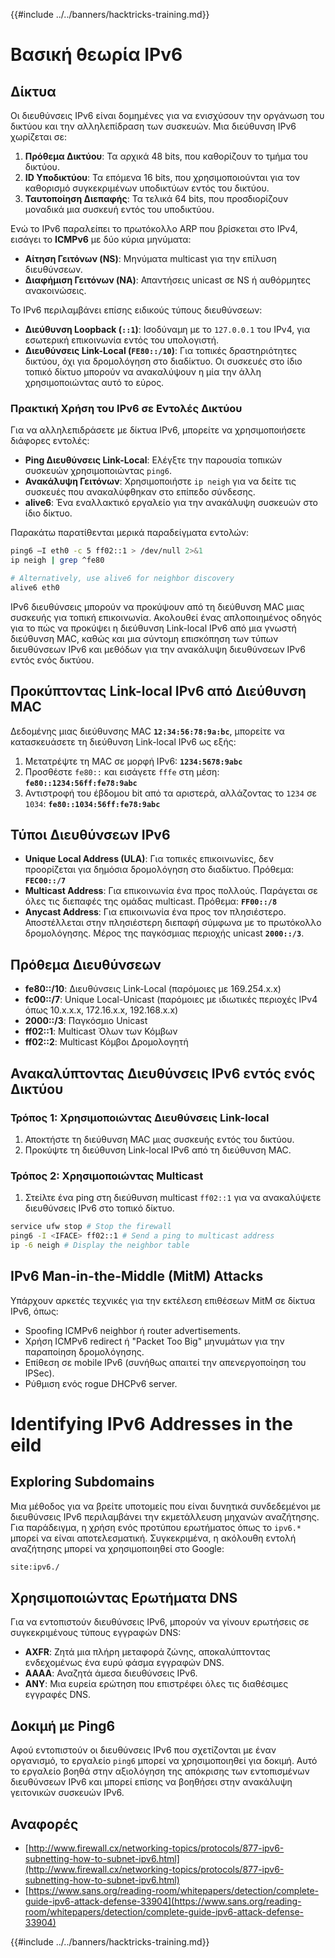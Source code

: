 {{#include ../../banners/hacktricks-training.md}}

# Βασική θεωρία IPv6

## Δίκτυα

Οι διευθύνσεις IPv6 είναι δομημένες για να ενισχύσουν την οργάνωση του δικτύου και την αλληλεπίδραση των συσκευών. Μια διεύθυνση IPv6 χωρίζεται σε:

1. **Πρόθεμα Δικτύου**: Τα αρχικά 48 bits, που καθορίζουν το τμήμα του δικτύου.
2. **ID Υποδικτύου**: Τα επόμενα 16 bits, που χρησιμοποιούνται για τον καθορισμό συγκεκριμένων υποδικτύων εντός του δικτύου.
3. **Ταυτοποίηση Διεπαφής**: Τα τελικά 64 bits, που προσδιορίζουν μοναδικά μια συσκευή εντός του υποδικτύου.

Ενώ το IPv6 παραλείπει το πρωτόκολλο ARP που βρίσκεται στο IPv4, εισάγει το **ICMPv6** με δύο κύρια μηνύματα:

- **Αίτηση Γειτόνων (NS)**: Μηνύματα multicast για την επίλυση διευθύνσεων.
- **Διαφήμιση Γειτόνων (NA)**: Απαντήσεις unicast σε NS ή αυθόρμητες ανακοινώσεις.

Το IPv6 περιλαμβάνει επίσης ειδικούς τύπους διευθύνσεων:

- **Διεύθυνση Loopback (`::1`)**: Ισοδύναμη με το `127.0.0.1` του IPv4, για εσωτερική επικοινωνία εντός του υπολογιστή.
- **Διευθύνσεις Link-Local (`FE80::/10`)**: Για τοπικές δραστηριότητες δικτύου, όχι για δρομολόγηση στο διαδίκτυο. Οι συσκευές στο ίδιο τοπικό δίκτυο μπορούν να ανακαλύψουν η μία την άλλη χρησιμοποιώντας αυτό το εύρος.

### Πρακτική Χρήση του IPv6 σε Εντολές Δικτύου

Για να αλληλεπιδράσετε με δίκτυα IPv6, μπορείτε να χρησιμοποιήσετε διάφορες εντολές:

- **Ping Διευθύνσεις Link-Local**: Ελέγξτε την παρουσία τοπικών συσκευών χρησιμοποιώντας `ping6`.
- **Ανακάλυψη Γειτόνων**: Χρησιμοποιήστε `ip neigh` για να δείτε τις συσκευές που ανακαλύφθηκαν στο επίπεδο σύνδεσης.
- **alive6**: Ένα εναλλακτικό εργαλείο για την ανακάλυψη συσκευών στο ίδιο δίκτυο.

Παρακάτω παρατίθενται μερικά παραδείγματα εντολών:
```bash
ping6 –I eth0 -c 5 ff02::1 > /dev/null 2>&1
ip neigh | grep ^fe80

# Alternatively, use alive6 for neighbor discovery
alive6 eth0
```
IPv6 διευθύνσεις μπορούν να προκύψουν από τη διεύθυνση MAC μιας συσκευής για τοπική επικοινωνία. Ακολουθεί ένας απλοποιημένος οδηγός για το πώς να προκύψει η διεύθυνση Link-local IPv6 από μια γνωστή διεύθυνση MAC, καθώς και μια σύντομη επισκόπηση των τύπων διευθύνσεων IPv6 και μεθόδων για την ανακάλυψη διευθύνσεων IPv6 εντός ενός δικτύου.

## **Προκύπτοντας Link-local IPv6 από Διεύθυνση MAC**

Δεδομένης μιας διεύθυνσης MAC **`12:34:56:78:9a:bc`**, μπορείτε να κατασκευάσετε τη διεύθυνση Link-local IPv6 ως εξής:

1. Μετατρέψτε τη MAC σε μορφή IPv6: **`1234:5678:9abc`**
2. Προσθέστε `fe80::` και εισάγετε `fffe` στη μέση: **`fe80::1234:56ff:fe78:9abc`**
3. Αντιστροφή του έβδομου bit από τα αριστερά, αλλάζοντας το `1234` σε `1034`: **`fe80::1034:56ff:fe78:9abc`**

## **Τύποι Διευθύνσεων IPv6**

- **Unique Local Address (ULA)**: Για τοπικές επικοινωνίες, δεν προορίζεται για δημόσια δρομολόγηση στο διαδίκτυο. Πρόθεμα: **`FEC00::/7`**
- **Multicast Address**: Για επικοινωνία ένα προς πολλούς. Παράγεται σε όλες τις διεπαφές της ομάδας multicast. Πρόθεμα: **`FF00::/8`**
- **Anycast Address**: Για επικοινωνία ένα προς τον πλησιέστερο. Αποστέλλεται στην πλησιέστερη διεπαφή σύμφωνα με το πρωτόκολλο δρομολόγησης. Μέρος της παγκόσμιας περιοχής unicast **`2000::/3`**.

## **Πρόθεμα Διευθύνσεων**

- **fe80::/10**: Διευθύνσεις Link-Local (παρόμοιες με 169.254.x.x)
- **fc00::/7**: Unique Local-Unicast (παρόμοιες με ιδιωτικές περιοχές IPv4 όπως 10.x.x.x, 172.16.x.x, 192.168.x.x)
- **2000::/3**: Παγκόσμιο Unicast
- **ff02::1**: Multicast Όλων των Κόμβων
- **ff02::2**: Multicast Κόμβοι Δρομολογητή

## **Ανακαλύπτοντας Διευθύνσεις IPv6 εντός ενός Δικτύου**

### Τρόπος 1: Χρησιμοποιώντας Διευθύνσεις Link-local

1. Αποκτήστε τη διεύθυνση MAC μιας συσκευής εντός του δικτύου.
2. Προκύψτε τη διεύθυνση Link-local IPv6 από τη διεύθυνση MAC.

### Τρόπος 2: Χρησιμοποιώντας Multicast

1. Στείλτε ένα ping στη διεύθυνση multicast `ff02::1` για να ανακαλύψετε διευθύνσεις IPv6 στο τοπικό δίκτυο.
```bash
service ufw stop # Stop the firewall
ping6 -I <IFACE> ff02::1 # Send a ping to multicast address
ip -6 neigh # Display the neighbor table
```
## IPv6 Man-in-the-Middle (MitM) Attacks

Υπάρχουν αρκετές τεχνικές για την εκτέλεση επιθέσεων MitM σε δίκτυα IPv6, όπως:

- Spoofing ICMPv6 neighbor ή router advertisements.
- Χρήση ICMPv6 redirect ή "Packet Too Big" μηνυμάτων για την παραποίηση δρομολόγησης.
- Επίθεση σε mobile IPv6 (συνήθως απαιτεί την απενεργοποίηση του IPSec).
- Ρύθμιση ενός rogue DHCPv6 server.

# Identifying IPv6 Addresses in the eild

## Exploring Subdomains

Μια μέθοδος για να βρείτε υποτομείς που είναι δυνητικά συνδεδεμένοι με διευθύνσεις IPv6 περιλαμβάνει την εκμετάλλευση μηχανών αναζήτησης. Για παράδειγμα, η χρήση ενός προτύπου ερωτήματος όπως το `ipv6.*` μπορεί να είναι αποτελεσματική. Συγκεκριμένα, η ακόλουθη εντολή αναζήτησης μπορεί να χρησιμοποιηθεί στο Google:
```bash
site:ipv6./
```
## Χρησιμοποιώντας Ερωτήματα DNS

Για να εντοπιστούν διευθύνσεις IPv6, μπορούν να γίνουν ερωτήσεις σε συγκεκριμένους τύπους εγγραφών DNS:

- **AXFR**: Ζητά μια πλήρη μεταφορά ζώνης, αποκαλύπτοντας ενδεχομένως ένα ευρύ φάσμα εγγραφών DNS.
- **AAAA**: Αναζητά άμεσα διευθύνσεις IPv6.
- **ANY**: Μια ευρεία ερώτηση που επιστρέφει όλες τις διαθέσιμες εγγραφές DNS.

## Δοκιμή με Ping6

Αφού εντοπιστούν οι διευθύνσεις IPv6 που σχετίζονται με έναν οργανισμό, το εργαλείο `ping6` μπορεί να χρησιμοποιηθεί για δοκιμή. Αυτό το εργαλείο βοηθά στην αξιολόγηση της απόκρισης των εντοπισμένων διευθύνσεων IPv6 και μπορεί επίσης να βοηθήσει στην ανακάλυψη γειτονικών συσκευών IPv6.

## Αναφορές

- [http://www.firewall.cx/networking-topics/protocols/877-ipv6-subnetting-how-to-subnet-ipv6.html](http://www.firewall.cx/networking-topics/protocols/877-ipv6-subnetting-how-to-subnet-ipv6.html)
- [https://www.sans.org/reading-room/whitepapers/detection/complete-guide-ipv6-attack-defense-33904](https://www.sans.org/reading-room/whitepapers/detection/complete-guide-ipv6-attack-defense-33904)

{{#include ../../banners/hacktricks-training.md}}
